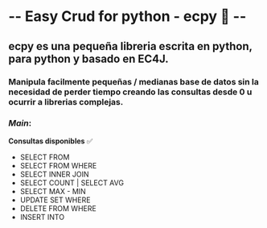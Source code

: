 # -- Easy Crud for python - ecpy :snake: --

## ecpy es una pequeña libreria escrita en python, para python y basado en EC4J.

### Manipula facilmente pequeñas / medianas base de datos sin la necesidad de perder tiempo creando las consultas desde 0 u ocurrir a librerias complejas.


### *Main*:

**Consultas disponibles** :white_check_mark:

  - SELECT FROM 
  - SELECT FROM WHERE
  - SELECT INNER JOIN
  - SELECT COUNT | SELECT AVG
  - SELECT MAX - MIN
  - UPDATE SET WHERE  
  - DELETE FROM WHERE  
  - INSERT INTO
